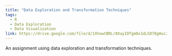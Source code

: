 ```yaml
---
title: "Data Exploration and Transformation Techniques"
tags:
  - R
  - Data Exploration
  - Data Visualization
link: https://drive.google.com/file/d/1XhowtBRLr8XayIDTgmOx1dLSO78gHuc2/view?usp=sharing
---
```

An assignment using data exploration and transformation techniques.
